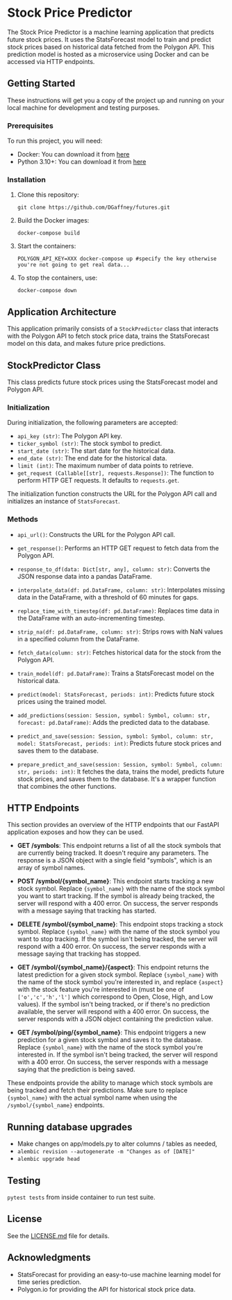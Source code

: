 # Stock Price Predictor

The Stock Price Predictor is a machine learning application that predicts future stock prices. It uses the StatsForecast model to train and predict stock prices based on historical data fetched from the Polygon API. This prediction model is hosted as a microservice using Docker and can be accessed via HTTP endpoints.

## Getting Started

These instructions will get you a copy of the project up and running on your local machine for development and testing purposes.

### Prerequisites

To run this project, you will need:

- Docker: You can download it from [here](https://www.docker.com/products/docker-desktop)
- Python 3.10+: You can download it from [here](https://www.python.org/downloads/)

### Installation

1. Clone this repository:
    ```
    git clone https://github.com/DGaffney/futures.git
    ```
2. Build the Docker images:
    ```
    docker-compose build
    ```
3. Start the containers:
    ```
    POLYGON_API_KEY=XXX docker-compose up #specify the key otherwise you're not going to get real data...
    ```
4. To stop the containers, use:
    ```
    docker-compose down
    ```

## Application Architecture

This application primarily consists of a `StockPredictor` class that interacts with the Polygon API to fetch stock price data, trains the StatsForecast model on this data, and makes future price predictions.

## StockPredictor Class

This class predicts future stock prices using the StatsForecast model and Polygon API.

### Initialization

During initialization, the following parameters are accepted:

- `api_key (str)`: The Polygon API key.
- `ticker_symbol (str)`: The stock symbol to predict.
- `start_date (str)`: The start date for the historical data.
- `end_date (str)`: The end date for the historical data.
- `limit (int)`: The maximum number of data points to retrieve.
- `get_request (Callable[[str], requests.Response])`: The function to perform HTTP GET requests. It defaults to `requests.get`.

The initialization function constructs the URL for the Polygon API call and initializes an instance of `StatsForecast`.

### Methods

- `api_url()`: Constructs the URL for the Polygon API call.

- `get_response()`: Performs an HTTP GET request to fetch data from the Polygon API.

- `response_to_df(data: Dict[str, any], column: str)`: Converts the JSON response data into a pandas DataFrame.

- `interpolate_data(df: pd.DataFrame, column: str)`: Interpolates missing data in the DataFrame, with a threshold of 60 minutes for gaps.

- `replace_time_with_timestep(df: pd.DataFrame)`: Replaces time data in the DataFrame with an auto-incrementing timestep.

- `strip_na(df: pd.DataFrame, column: str)`: Strips rows with NaN values in a specified column from the DataFrame.

- `fetch_data(column: str)`: Fetches historical data for the stock from the Polygon API.

- `train_model(df: pd.DataFrame)`: Trains a StatsForecast model on the historical data.

- `predict(model: StatsForecast, periods: int)`: Predicts future stock prices using the trained model.

- `add_predictions(session: Session, symbol: Symbol, column: str, forecast: pd.DataFrame)`: Adds the predicted data to the database.

- `predict_and_save(session: Session, symbol: Symbol, column: str, model: StatsForecast, periods: int)`: Predicts future stock prices and saves them to the database.

- `prepare_predict_and_save(session: Session, symbol: Symbol, column: str, periods: int)`: It fetches the data, trains the model, predicts future stock prices, and saves them to the database. It's a wrapper function that combines the other functions.

## HTTP Endpoints

This section provides an overview of the HTTP endpoints that our FastAPI application exposes and how they can be used.

- **GET /symbols**: This endpoint returns a list of all the stock symbols that are currently being tracked. It doesn't require any parameters. The response is a JSON object with a single field "symbols", which is an array of symbol names.

- **POST /symbol/{symbol_name}**: This endpoint starts tracking a new stock symbol. Replace `{symbol_name}` with the name of the stock symbol you want to start tracking. If the symbol is already being tracked, the server will respond with a 400 error. On success, the server responds with a message saying that tracking has started.

- **DELETE /symbol/{symbol_name}**: This endpoint stops tracking a stock symbol. Replace `{symbol_name}` with the name of the stock symbol you want to stop tracking. If the symbol isn't being tracked, the server will respond with a 400 error. On success, the server responds with a message saying that tracking has stopped.

- **GET /symbol/{symbol_name}/{aspect}**: This endpoint returns the latest prediction for a given stock symbol. Replace `{symbol_name}` with the name of the stock symbol you're interested in, and replace `{aspect}` with the stock feature you're interested in (must be one of `['o','c','h','l']` which correspond to Open, Close, High, and Low values). If the symbol isn't being tracked, or if there's no prediction available, the server will respond with a 400 error. On success, the server responds with a JSON object containing the prediction value.

- **GET /symbol/ping/{symbol_name}**: This endpoint triggers a new prediction for a given stock symbol and saves it to the database. Replace `{symbol_name}` with the name of the stock symbol you're interested in. If the symbol isn't being tracked, the server will respond with a 400 error. On success, the server responds with a message saying that the prediction is being saved.

These endpoints provide the ability to manage which stock symbols are being tracked and fetch their predictions. Make sure to replace `{symbol_name}` with the actual symbol name when using the `/symbol/{symbol_name}` endpoints.

## Running database upgrades

- Make changes on app/models.py to alter columns / tables as needed,
- `alembic revision --autogenerate -m "Changes as of [DATE]"`
- `alembic upgrade head`

## Testing

`pytest tests` from inside container to run test suite.

## License

See the [LICENSE.md](LICENSE.md) file for details.

## Acknowledgments

- StatsForecast for providing an easy-to-use machine learning model for time series prediction.
- Polygon.io for providing the API for historical stock price data.
